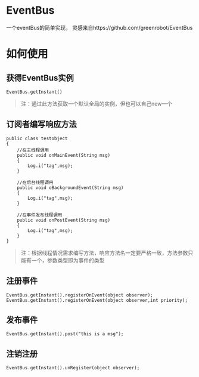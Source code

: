 # EventBus
一个eventBus的简单实现， 灵感来自https://github.com/greenrobot/EventBus

# 如何使用

## 获得EventBus实例

```
EventBus.getInstant()
```
> 注：通过此方法获取一个默认全局的实例，但也可以自己new一个

## 订阅者编写响应方法
```
public class testobject
{
    //在主线程调用
    public void onMainEvent(String msg)
    {
        Log.i("tag",msg);
    }
    
    //在后台线程调用
    public void oBackgroundEvent(String msg)
    {
        Log.i("tag",msg);
    }

    //在事件发布线程调用
    public void onPostEvent(String msg)
    {
        Log.i("tag",msg);
    }
}

```
>注：根据线程情况需求编写方法，响应方法名一定要严格一致，方法参数只能有一个，参数类型即为事件的类型

## 注册事件
```
EventBus.getInstant().registerOnEvent(object observer);
EventBus.getInstant().registerOnEvent(object observer,int priority);
```

## 发布事件
```
EventBus.getInstant().post("this is a msg");
```
## 注销注册
```
EventBus.getInstant().unRegister(object observer);
```
